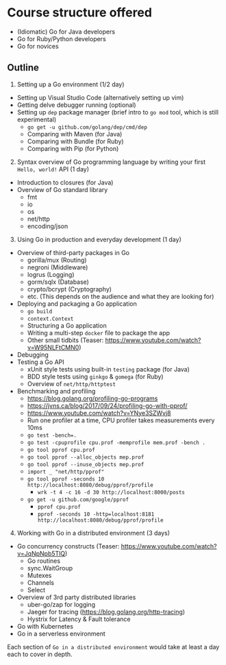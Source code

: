 # Course structure offered

- (Idiomatic) Go for Java developers
- Go for Ruby/Python developers
- Go for novices

## Outline

1. Setting up a Go environment (1/2 day)
  - Setting up Visual Studio Code (alternatively setting up vim)
  - Getting delve debugger running (optional)
  - Setting up `dep` package manager (brief intro to `go mod` tool, which is still experimental)
    - `go get -u github.com/golang/dep/cmd/dep`
    - Comparing with Maven (for Java)
    - Comparing with Bundle (for Ruby)
    - Comparing with Pip (for Python)
2. Syntax overview of Go programming language by writing your first `Hello, world!` API (1 day)
  - Introduction to closures (for Java)
  - Overview of Go standard library
    - fmt
    - io
    - os
    - net/http
    - encoding/json
3. Using Go in production and everyday development (1 day)
  - Overview of third-party packages in Go
    - gorilla/mux (Routing)
    - negroni (Middleware)
    - logrus (Logging)
    - gorm/sqlx (Database)
    - crypto/bcrypt (Cryptography)
    - etc. (This depends on the audience and what they are looking for)
  - Deploying and packaging a Go application
    - `go build`
    - `context.Context`
    - Structuring a Go application
    - Writing a multi-step `docker` file to package the app
    - Other small tidbits (Teaser: https://www.youtube.com/watch?v=W95NLFtCMN0)
  - Debugging
  - Testing a Go API
    - xUnit style tests using built-in `testing` package (for Java)
    - BDD style tests using `ginkgo` & `gomega` (for Ruby)
    - Overview of `net/http/httptest`
  - Benchmarking and profiling
    - https://blog.golang.org/profiling-go-programs
    - https://jvns.ca/blog/2017/09/24/profiling-go-with-pprof/
    - https://www.youtube.com/watch?v=YNye3SZWvj8
    - Run one profiler at a time, CPU profiler takes measurements every 10ms
    - `go test -bench=.`
    - `go test -cpuprofile cpu.prof -memprofile mem.prof -bench .`
    - `go tool pprof cpu.prof`
    - `go tool pprof --alloc_objects mep.prof`
    - `go tool pprof --inuse_objects mep.prof`
    - `import _ "net/http/pprof"`
    - `go tool pprof -seconds 10 http://localhost:8080/debug/pprof/profile`
      - `wrk -t 4 -c 16 -d 30 http://localhost:8000/posts`
    - `go get -u github.com/google/pprof`
      - `pprof cpu.prof`
      - `pprof -seconds 10 -http=localhost:8181 http://localhost:8080/debug/pprof/profile`
4. Working with Go in a distributed environment (3 days)
  - Go concurrency constructs (Teaser: https://www.youtube.com/watch?v=JqNpNpb5TlQ)
    - Go routines
    - sync.WaitGroup
    - Mutexes
    - Channels
    - Select
  - Overview of 3rd party distributed libraries
    - uber-go/zap for logging
    - Jaeger for tracing (https://blog.golang.org/http-tracing)
    - Hystrix for Latency & Fault tolerance
  - Go with Kubernetes
  - Go in a serverless environment

Each section of `Go in a distributed environment` would take at least a day each to cover in depth.
